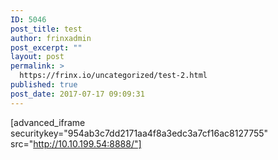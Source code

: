 ```yaml
---
ID: 5046
post_title: test
author: frinxadmin
post_excerpt: ""
layout: post
permalink: >
  https://frinx.io/uncategorized/test-2.html
published: true
post_date: 2017-07-17 09:09:31
---
```

[advanced_iframe securitykey="954ab3c7dd2171aa4f8a3edc3a7cf16ac8127755" src="http://10.10.199.54:8888/"]